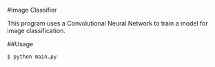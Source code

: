 #Image Classifier 

This program uses a Convolutional Neural Network to train a model for image classification. 

##Usage

```bash
$ python main.py
```
